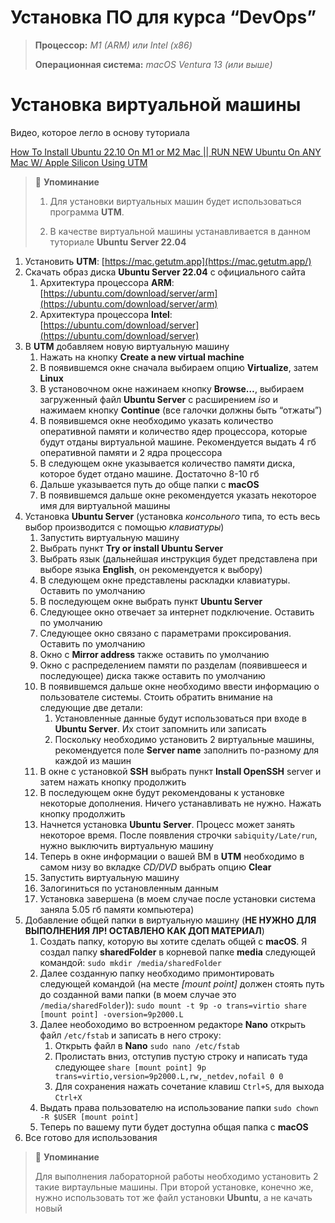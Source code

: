 # Установка ПО для курса “DevOps”

> **Процессор:** *M1 (ARM) или Intel (x86)*
>
> **Операционная система:** *macOS Ventura 13 (или выше)* 

# Установка виртуальной машины

Видео, которое легло в основу туториала 

[How To Install Ubuntu 22.10 On M1 or M2 Mac || RUN NEW Ubuntu On ANY Mac W/ Apple Silicon Using UTM](https://www.youtube.com/watch?v=O19mv1pe76M&t=780s)

> 📕 **Упоминание**
> 1. Для установки виртуальных машин будет использоваться программа **UTM**.
>
> 2. В качестве виртуальной машины устанавливается в данном туториале **Ubuntu Server 22.04**

</aside>

1. Установить **UTM**: [https://mac.getutm.app](https://mac.getutm.app/)
2. Скачать образ диска **Ubuntu Server 22.04** с официального сайта
    1. Архитектура процессора **ARM**: [https://ubuntu.com/download/server/arm](https://ubuntu.com/download/server/arm)
    2. Архитектура процессора **Intel**: [https://ubuntu.com/download/server](https://ubuntu.com/download/server)
3. В **UTM** добавляем новую виртуальную машину
    1. Нажать на кнопку **Create a new virtual machine**
    2. В появившемся окне сначала выбираем опцию **Virtualize**, затем **Linux**
    3. В установочном окне нажинаем кнопку **Browse…**, выбираем загруженный файл **Ubuntu Server** с расширением *iso* и нажимаем кнопку **Continue** (все галочки должны быть “отжаты”)
    4. В появившемся окне необходимо указать количество оперативной памяти и количество ядер процессора, которые будут отданы виртуальной машине. Рекомендуется выдать 4 гб оперативной памяти и 2 ядра процессора
    5. В следующем окне указывается количество памяти диска, которое будет отдано машине. Достаточно 8-10 гб
    6. Дальше указывается путь до обще папки с **macOS**
    7. В появившемся дальше окне рекомендуется указать некоторое имя для виртуальной машины
4. Установка **Ubuntu Server** (установка *консольного* типа, то есть весь выбор производится с помощью *клавиатуры*)
    1. Запустить виртуальную машину
    2. Выбрать пункт **Try or install Ubuntu Server**
    3. Выбрать язык (дальнейшая инструкция будет представлена при выборе языка **English**, он рекомендуется к выбору)
    4. В следующем окне представлены раскладки клавиатуры. Оставить по умолчанию
    5. В последующем окне выбрать пункт **Ubuntu Server**
    6. Следующее окно отвечает за интернет подключение. Оставить по умолчанию
    7. Следующее окно связано с параметрами проксирования. Оставить по умолчанию
    8. Окно с **Mirror address** также оставить по умолчанию
    9. Окно с распределением памяти по разделам (появившееся и последующее) диска также оставить по умолчанию
    10. В появившемся дальше окне необходимо ввести информацию о пользователе системы. Стоить обратить внимание на следующие две детали:
        1. Установленные данные будут использоваться при входе в **Ubuntu Server**. Их стоит запомнить или записать
        2. Поскольку необходимо установить 2 виртуальные машины, рекомендуется поле **Server name** заполнить по-разному для каждой из машин
    11. В окне с установкой **SSH** выбрать пункт **Install OpenSSH** server и затем нажать кнопку продолжить
    12. В последующем окне будут рекомендованы к установке некоторые дополнения. Ничего устанавливать не нужно. Нажать кнопку продолжить
    13. Начнется установка **Ubuntu Server**. Процесс может занять некоторое время. После появления строчки `sabiquity/Late/run`, нужно выключить виртуальную машину
    14. Теперь в окне информации о вашей ВМ в **UTM** необходимо в самом низу во вкладке *CD/DVD* выбрать опцию **Clear**
    15. Запустить виртуальную машину
    16. Залогиниться по установленным данным
    17. Установка завершена (в моем случае после установки система заняла 5.05 гб памяти компьютера)
5. Добавление общей папки в виртуальную машину (**НЕ НУЖНО ДЛЯ ВЫПОЛНЕНИЯ ЛР! ОСТАВЛЕНО КАК ДОП МАТЕРИАЛ**)
    1. Создать папку, которую вы хотите сделать общей с **macOS**. Я создал папку **sharedFolder** в корневой папке **media** следующей командой: `sudo mkdir /media/sharedFolder`
    2. Далее созданную папку необходимо примонтировать следующей командой (на месте *[mount point]* должен стоять путь до созданной вами папки (в моем случае это `/media/sharedFolder`)):
    `sudo mount -t 9p -o trans=virtio share [mount point] -oversion=9p2000.L`
    3. Далее необоходимо во встроенном редакторе **Nano** открыть файл `/etc/fstab` и записать в него строку:
        1. Открыть файл в **Nano**
        `sudo nano /etc/fstab`
        2. Пролистать вниз, отступив пустую строку и написать туда следующее
        `share [mount point] 9p trans=virtio,version=9p2000.L,rw,_netdev,nofail 0 0`
        3. Для сохранения нажать сочетание клавиш `Ctrl+S`, для выхода `Ctrl+X`
    4. Выдать права пользователю на использование папки
    `sudo chown -R $USER [mount point]`
    5. Теперь по вашему пути будет доступна общая папка с **macOS**
6. Все готово для использования

> 📕 **Упоминание**
>
> Для выполнения лабораторной работы необходимо установить 2 такие виртаульные машины. При второй установке, конечно же, нужно использовать тот же файл установки **Ubuntu**, а не качать новый
